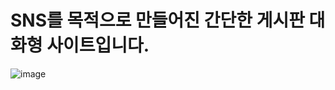 # SNS를 목적으로 만들어진 간단한 게시판 대화형 사이트입니다. 



![image](https://user-images.githubusercontent.com/56060421/112407365-4e49d780-8d59-11eb-9f9d-85850a289cf0.png)
